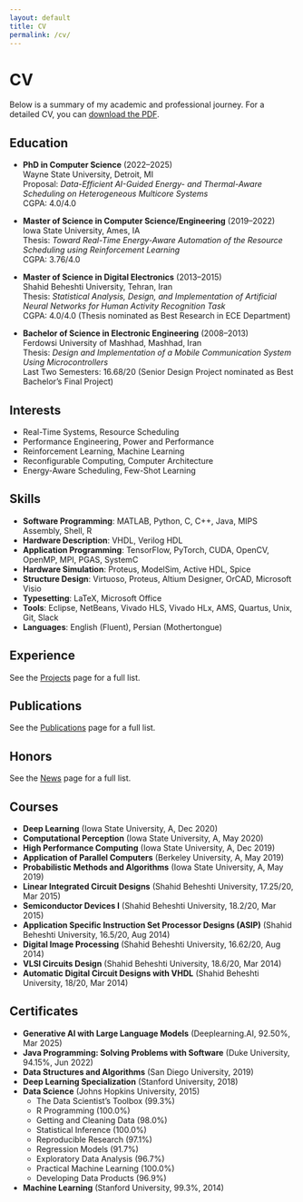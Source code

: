 ```yaml
---
layout: default
title: CV
permalink: /cv/
---
```


# CV

Below is a summary of my academic and professional journey. For a detailed CV, you can [download the PDF](https://drive.google.com/file/d/1MIBMP1KqHO3HnNIuELnxrwSHhtVKOlwc/view?usp=sharing).

## Education

- **PhD in Computer Science** (2022–2025)  
  Wayne State University, Detroit, MI  
  Proposal: *Data-Efficient AI-Guided Energy- and Thermal-Aware Scheduling on Heterogeneous Multicore Systems*  
  CGPA: 4.0/4.0

- **Master of Science in Computer Science/Engineering** (2019–2022)  
  Iowa State University, Ames, IA  
  Thesis: *Toward Real-Time Energy-Aware Automation of the Resource Scheduling using Reinforcement Learning*  
  CGPA: 3.76/4.0

- **Master of Science in Digital Electronics** (2013–2015)  
  Shahid Beheshti University, Tehran, Iran  
  Thesis: *Statistical Analysis, Design, and Implementation of Artificial Neural Networks for Human Activity Recognition Task*  
  CGPA: 4.0/4.0 (Thesis nominated as Best Research in ECE Department)

- **Bachelor of Science in Electronic Engineering** (2008–2013)  
  Ferdowsi University of Mashhad, Mashhad, Iran  
  Thesis: *Design and Implementation of a Mobile Communication System Using Microcontrollers*  
  Last Two Semesters: 16.68/20 (Senior Design Project nominated as Best Bachelor’s Final Project)

## Interests

- Real-Time Systems, Resource Scheduling
- Performance Engineering, Power and Performance
- Reinforcement Learning, Machine Learning
- Reconfigurable Computing, Computer Architecture
- Energy-Aware Scheduling, Few-Shot Learning

## Skills

- **Software Programming**: MATLAB, Python, C, C++, Java, MIPS Assembly, Shell, R
- **Hardware Description**: VHDL, Verilog HDL
- **Application Programming**: TensorFlow, PyTorch, CUDA, OpenCV, OpenMP, MPI, PGAS, SystemC
- **Hardware Simulation**: Proteus, ModelSim, Active HDL, Spice
- **Structure Design**: Virtuoso, Proteus, Altium Designer, OrCAD, Microsoft Visio
- **Typesetting**: LaTeX, Microsoft Office
- **Tools**: Eclipse, NetBeans, Vivado HLS, Vivado HLx, AMS, Quartus, Unix, Git, Slack
- **Languages**: English (Fluent), Persian (Mothertongue)

## Experience

See the [Projects](/projects) page for a full list.


## Publications

See the [Publications](/publications) page for a full list.


## Honors

See the [News](/news) page for a full list.


## Courses

- **Deep Learning** (Iowa State University, A, Dec 2020)
- **Computational Perception** (Iowa State University, A, May 2020)
- **High Performance Computing** (Iowa State University, A, Dec 2019)
- **Application of Parallel Computers** (Berkeley University, A, May 2019)
- **Probabilistic Methods and Algorithms** (Iowa State University, A, May 2019)
- **Linear Integrated Circuit Designs** (Shahid Beheshti University, 17.25/20, Mar 2015)
- **Semiconductor Devices I** (Shahid Beheshti University, 18.2/20, Mar 2015)
- **Application Specific Instruction Set Processor Designs (ASIP)** (Shahid Beheshti University, 16.5/20, Aug 2014)
- **Digital Image Processing** (Shahid Beheshti University, 16.62/20, Aug 2014)
- **VLSI Circuits Design** (Shahid Beheshti University, 18.6/20, Mar 2014)
- **Automatic Digital Circuit Designs with VHDL** (Shahid Beheshti University, 18/20, Mar 2014)

## Certificates

- **Generative AI with Large Language Models** (Deeplearning.AI, 92.50%, Mar 2025)
- **Java Programming: Solving Problems with Software** (Duke University, 94.15%, Jun 2022)
- **Data Structures and Algorithms** (San Diego University, 2019)
- **Deep Learning Specialization** (Stanford University, 2018)
- **Data Science** (Johns Hopkins University, 2015)  
  - The Data Scientist’s Toolbox (99.3%)  
  - R Programming (100.0%)  
  - Getting and Cleaning Data (98.0%)  
  - Statistical Inference (100.0%)  
  - Reproducible Research (97.1%)  
  - Regression Models (91.7%)  
  - Exploratory Data Analysis (96.7%)  
  - Practical Machine Learning (100.0%)  
  - Developing Data Products (96.9%)
- **Machine Learning** (Stanford University, 99.3%, 2014)
